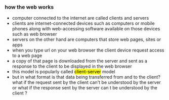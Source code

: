 ### how the web works
- computer connected to the internet are called clients and servers
- clients are internet-connected devices such as computers or mobile phones along with web-accessing software available on those devices such as web browser
- servers on the other hand are computers that store web pages, sites or apps
- when you type url on your web browser the client device request access to a web page
- a copy of that page is downloaded from the server and sent as a response to the client to be displayed in the web browser
- this model is popularly called <mark>client-server</mark> model
- but in what format is that data being transferred from and to the client? what if the request sent by the client can't be understood by the server or what if the response sent by the server can
t be understood by the client ?